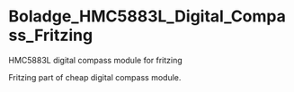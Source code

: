 # Boladge_HMC5883L_Digital_Compass_Fritzing

HMC5883L digital compass module for fritzing

Fritzing part of cheap digital compass module.
